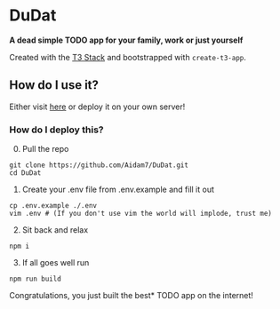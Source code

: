 # DuDat

**A dead simple TODO app for your family, work or just yourself**

Created with the [T3 Stack](https://create.t3.gg/) and bootstrapped with `create-t3-app`.

## How do I use it?

Either visit [here](https://dudat.vercel.app/) or deploy it on your own server!

### How do I deploy this?

0. Pull the repo

```
git clone https://github.com/Aidam7/DuDat.git
cd DuDat
```

1. Create your .env file from .env.example and fill it out

```
cp .env.example ./.env
vim .env # (If you don't use vim the world will implode, trust me)
```

2. Sit back and relax

```
npm i
```

3. If all goes well run

```
npm run build
```

Congratulations, you just built the best\* TODO app on the internet!
